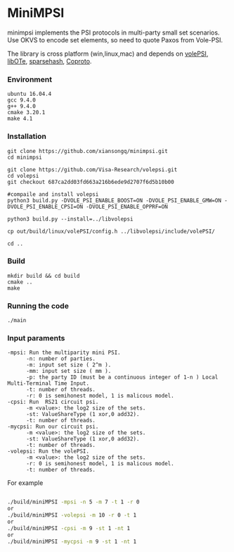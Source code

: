 # MiniMPSI

minimpsi implements the PSI protocols in multi-party small set scenarios. Use OKVS to encode set elements, so need to quote Paxos from Vole-PSI.


The library is cross platform (win,linux,mac) and depends on [volePSI](https://github.com/Visa-Research/volepsi), [libOTe](https://github.com/osu-crypto/libOTe), [sparsehash](https://github.com/sparsehash/sparsehash), [Coproto](https://github.com/Visa-Research/coproto).

### Environment
```
ubuntu 16.04.4
gcc 9.4.0
g++ 9.4.0
cmake 3.20.1
make 4.1
```

### Installation
```
git clone https://github.com/xiansongq/minimpsi.git
cd minimpsi

git clone https://github.com/Visa-Research/volepsi.git
cd volepsi
git checkout 687ca2dd03fd663a216b6ede9d2707f6d5b10b00

#compaile and install volepsi
python3 build.py -DVOLE_PSI_ENABLE_BOOST=ON -DVOLE_PSI_ENABLE_GMW=ON -DVOLE_PSI_ENABLE_CPSI=ON -DVOLE_PSI_ENABLE_OPPRF=ON

python3 build.py --install=../libvolepsi

cp out/build/linux/volePSI/config.h ../libvolepsi/include/volePSI/

cd ..
```

### Build
```
mkdir build && cd build
cmake ..
make
```
### Running the code
```
./main
```



### Input paraments
```
-mpsi: Run the multiparity mini PSI.
      -n: number of parties.
      -m: input set size ( 2^m ).
      -mm: input set size ( mm ).
      -p: the party ID (must be a continuous integer of 1-n ) Local Multi-Terminal Time Input.
      -t: number of threads.
      -r: 0 is semihonest model, 1 is malicous model.
-cpsi: Run  RS21 circuit psi.
      -m <value>: the log2 size of the sets.
      -st: ValueShareType (1 xor,0 add32).
      -t: number of threads.
-mycpsi: Run our circuit psi.
      -m <value>: the log2 size of the sets.
      -st: ValueShareType (1 xor,0 add32).
      -t: number of threads.
-volepsi: Run the volePSI.
      -m <value>: the log2 size of the sets.
      -r: 0 is semihonest model, 1 is malicous model.
      -t: number of threads.

```
For example

```Bash

./build/miniMPSI -mpsi -n 5 -m 7 -t 1 -r 0
or
./build/miniMPSI -volepsi -m 10 -r 0 -t 1
or
./build/miniMPSI -cpsi -m 9 -st 1 -nt 1
or
./build/miniMPSI -mycpsi -m 9 -st 1 -nt 1


```
